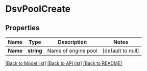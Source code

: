 # DsvPoolCreate

## Properties
Name | Type | Description | Notes
------------ | ------------- | ------------- | -------------
**Name** | **string** | Name of engine pool | [default to null]

[[Back to Model list]](../README.md#documentation-for-models) [[Back to API list]](../README.md#documentation-for-api-endpoints) [[Back to README]](../README.md)


